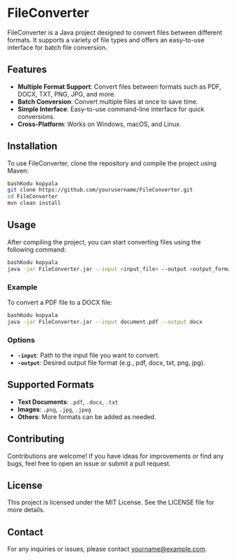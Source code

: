 # FileConverter

FileConverter is a Java project designed to convert files between different formats. It supports a variety of file types and offers an easy-to-use interface for batch file conversion.

## Features

- **Multiple Format Support**: Convert files between formats such as PDF, DOCX, TXT, PNG, JPG, and more.
- **Batch Conversion**: Convert multiple files at once to save time.
- **Simple Interface**: Easy-to-use command-line interface for quick conversions.
- **Cross-Platform**: Works on Windows, macOS, and Linux.

## Installation

To use FileConverter, clone the repository and compile the project using Maven:

```bash
bashKodu kopyala
git clone https://github.com/yourusername/FileConverter.git
cd FileConverter
mvn clean install

```

## Usage

After compiling the project, you can start converting files using the following command:

```bash
bashKodu kopyala
java -jar FileConverter.jar --input <input_file> --output <output_format>

```

### Example

To convert a PDF file to a DOCX file:

```bash
bashKodu kopyala
java -jar FileConverter.jar --input document.pdf --output docx

```

### Options

- **`-input`**: Path to the input file you want to convert.
- **`-output`**: Desired output file format (e.g., pdf, docx, txt, png, jpg).

## Supported Formats

- **Text Documents**: `.pdf`, `.docx`, `.txt`
- **Images**: `.png`, `.jpg`, `.jpeg`
- **Others**: More formats can be added as needed.

## Contributing

Contributions are welcome! If you have ideas for improvements or find any bugs, feel free to open an issue or submit a pull request.

## License

This project is licensed under the MIT License. See the LICENSE file for more details.

## Contact

For any inquiries or issues, please contact yourname@example.com.
